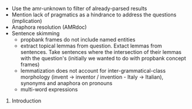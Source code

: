 - Use the amr-unknown to filter of already-parsed results
- Mention lack of pragmatics as a hindrance to address the questions (implication)
- Anaphora resolution (AMRdoc)
- Sentence skimming
  - propbank frames do not include named entities
  - extract topical lemmas from question. Extact lemmas from sentences. Take sentences where the intersection of their lemmas with the question's (initially we wanted to do with propbank concept frames)
  - lemmatization does not account for inter-grammatical-class morphology (invent -> inventor / invention - Italy -> Italian), synonyms and anaphora on pronouns
  - multi-word expressions


1. Introduction